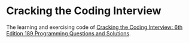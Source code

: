 # Cracking the Coding Interview

The learning and exercising code of [Cracking the Coding Interview: 6th Edition 189 Programming Questions and Solutions](https://www.amazon.co.uk/Cracking-Coding-Interview-6th-Programming/dp/0984782850).
